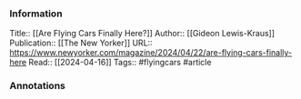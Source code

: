 
### Information
Title:: [[Are Flying Cars Finally Here?]]
Author:: [[Gideon Lewis-Kraus]]
Publication:: [[The New Yorker]]
URL:: https://www.newyorker.com/magazine/2024/04/22/are-flying-cars-finally-here
Read:: [[2024-04-16]]
Tags:: #flyingcars
#article

### Annotations

